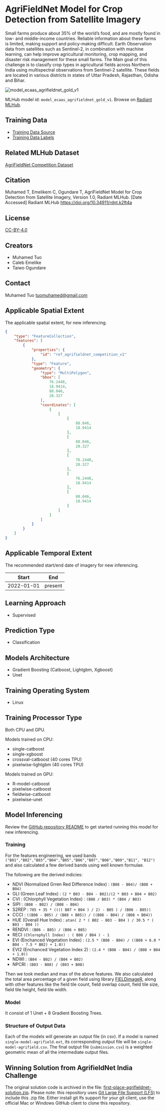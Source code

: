# AgriFieldNet Model for Crop Detection from Satellite Imagery

Small farms produce about 35% of the world’s food, and are mostly found in low-
and middle-income countries. Reliable information about these farms is limited,
making support and policy-making difficult. Earth Observation data from
satellites such as Sentinel-2, in combination with machine learning, can help
improve agricultural monitoring, crop mapping, and disaster risk management for
these small farms. The Main goal of this challenge is to classify crop types in
agricultural fields across Northern India using multispectral observations from
Sentinel-2 satellite. These fields are located in various districts in states
of Uttar Pradesh, Rajasthan, Odisha and Bihar.

![model_ecaas_agrifieldnet_gold_v1](https://radiantmlhub.blob.core.windows.net/frontend-dataset-images/ref_agrifieldnet_competition_v1.png)

MLHub model id: `model_ecaas_agrifieldnet_gold_v1`. Browse on [Radiant MLHub](https://mlhub.earth/model/model_ecaas_agrifieldnet_gold_v1).

## Training Data

- [Training Data Source](https://api.radiant.earth/mlhub/v1/collections/ref_agrifieldnet_competition_v1_source)
- [Training Data Labels](https://api.radiant.earth/mlhub/v1/collections/ref_agrifieldnet_competition_v1_labels_train)

## Related MLHub Dataset

[AgriFieldNet Competition Dataset](https://mlhub.earth/data/ref_agrifieldnet_competition_v1)

## Citation

Muhamed T, Emelikem C, Ogundare T, AgriFieldNet Model for Crop Detection from
Satellite Imagery, Version 1.0, Radiant MLHub. [Date Accessed] Radiant MLHub
<https://doi.org/10.34911/rdnt.k2ft4a>

## License

[CC-BY-4.0](../LICENSE)

## Creators

- Muhamed Tuo
- Caleb Emelike
- Taiwo Ogundare

## Contact

Muhamed Tuo [tuomuhamed@gmail.com](mailto:tuomuhamed@gmail.com)

## Applicable Spatial Extent

The applicable spatial extent, for new inferencing.

```geojson
{
    "type": "FeatureCollection",
    "features": [
        {
            "properties": {
                "id": "ref_agrifieldnet_competition_v1"
            },
            "type": "Feature",
            "geometry": {
                "type": "MultiPolygon",
                "bbox": [
                    76.2448,
                    18.9414,
                    88.046,
                    28.327
                ],
                "coordinates": [
                    [
                        [
                            [
                                88.046,
                                18.9414
                            ],
                            [
                                88.046,
                                28.327
                            ],
                            [
                                76.2448,
                                28.327
                            ],
                            [
                                76.2448,
                                18.9414
                            ],
                            [
                                88.046,
                                18.9414
                            ]
                        ]
                    ]
                ]
            }
        }
    ]
}
```

## Applicable Temporal Extent

The recommended start/end date of imagery for new inferencing.

| Start | End |
|-------|-----|
| 2022-01-01 | present |

## Learning Approach

- Supervised

## Prediction Type

- Classification

## Models Architecture

- Gradient Boosting (Catboost, Lightgbm, Xgboost)
- Unet

## Training Operating System

- Linux

## Training Processor Type

Both CPU and GPU.

Models trained on CPU:

- single-catboost
- single-xgboost
- crossval-catboost (40 cores TPU)
- pixelwise-lightgbm (40 cores TPU)

Models trained on GPU:

- R-model-catboost
- pixelwise-catboost
- fieldwise-catboost
- pixelwise-unet

## Model Inferencing

Review the [GitHub repository README](../README.md) to get started running
this model for new inferencing.

### Training

For the features engineering, we used bands
`("B01","B02","B03","B04","B05","B06","B07","B08","B09","B11", "B12")` and also
calculated a few derived bands using well known formulae.

The following are the derived indicies:  

- NDVI (Normalized Grren Red Difference Index) : `(B08 - B04)/ (B08 + B04)`
- GLI (Green Leaf Index) : `(2 * B03 - B04 - B02)/(2 * B03 + B04 + B02)`
- CVI : (Chlorphyll Vegetation Index) : `(B08 / B03) * (B04 / B03)`
- SIPI : `(B08 - B02) / (B08 - B04)`
- S2REP : `705 + 35 * (((( B07 + B04 ) / 2) - B05 ) / (B06 - B05))`
- CCCI : `((B08 - B05) / (B08 + B05)) / ((B08 - B04) / (B08 + B04))`
- HUE (Overall Hue Index) : `atan( 2 * ( B02 - B03 - B04 ) / 30.5 * ( B03 - B04 ))`
- RENDVI : `(B06 - B05) / (B06 + B05)`
- RECI `(Chlorophyll Index) : ( B08 / B04 ) - 1`
- EVI (Enchanced Vegetation Index) : `(2.5 * (B08 - B04) / ((B08 + 6.0 * B04 - 7.5 * B02) + 1.0))`
- EVI2 (Enchanced Vegetation Index 2) : `(2.4 * (B08 - B04) / (B08 + B04 + 1.0))`
- NDWI : `(B04 - B02) / (B04 + B02)`
- NPCRI : `(B03 - B08) / (B03 + B08)`

Then we took median and max of the above features. We also calculated the total
area percentage of a given field using library
[FIELDimageR](https://github.com/OpenDroneMap/FIELDimageR), along with other
features like the field tile count, field overlap count, field tile size, field
tile height, field tile width.

### Model

It consist of 1 Unet + 8 Gradient Boosting Trees.

### Structure of Output Data

Each of the models will generate an output file (in csv). If a model is named
`single-model-agrifield.ext`, its corresponding output file will be
`single-model-agrifield.csv`. The final output file (`submission.csv`) is a
weighted geometric mean of all the intermediate output files.

## Winning Solution from AgrifieldNet India Challenge

The original solution code is archived in the file:
[first-place-agrifieldnet-solution.zip](first-place-agrifieldnet-solution.zip).
Please note: this repository uses [Git Large File Support
(LFS)](https://git-lfs.github.com/) to include this .zip file. Either install
git lfs support for your git client, use the official Mac or Windows GitHub
client to clone this repository.
